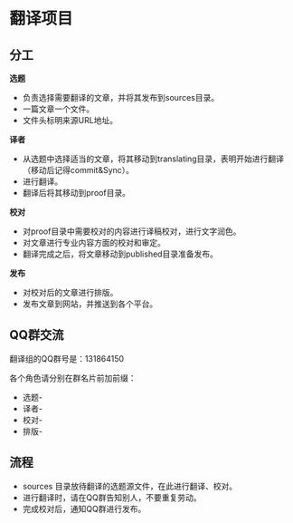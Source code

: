 翻译项目
================

分工
-------------------------------
**选题**

* 负责选择需要翻译的文章，并将其发布到sources目录。
* 一篇文章一个文件。
* 文件头标明来源URL地址。

**译者**

* 从选题中选择适当的文章，将其移动到translating目录，表明开始进行翻译（移动后记得commit&Sync）。
* 进行翻译。
* 翻译后将其移动到proof目录。

**校对**

* 对proof目录中需要校对的内容进行译稿校对，进行文字润色。
* 对文章进行专业内容方面的校对和审定。
* 翻译完成之后，将文章移动到published目录准备发布。

**发布**

* 对校对后的文章进行排版。
* 发布文章到网站，并推送到各个平台。


QQ群交流
------------------------------

翻译组的QQ群号是：131864150

各个角色请分别在群名片前加前缀：

* 选题-
* 译者-
* 校对-
* 排版-

流程
-----------------------------

* sources 目录放待翻译的选题源文件，在此进行翻译、校对。
* 进行翻译时，请在QQ群告知别人，不要重复劳动。
* 完成校对后，通知QQ群进行发布。
